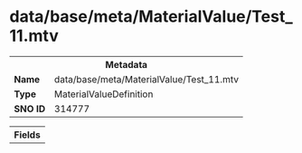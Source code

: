<h1>data/base/meta/MaterialValue/Test_11.mtv</h1><table><tr><th colspan="100%">Metadata</th></tr><tr><td><b>Name</b></td><td>data/base/meta/MaterialValue/Test_11.mtv</td></tr><tr><td><b>Type</b></td><td>MaterialValueDefinition</td></tr><tr><td><b>SNO ID</b></td><td>314777</td></tr></table>

<table><tr><th colspan="100%">Fields</th></tr></table>

